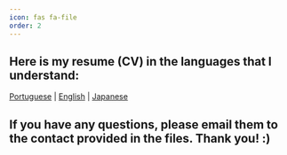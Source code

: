 ```yaml
---
icon: fas fa-file
order: 2
---
```


## Here is my resume (CV) in the languages that I understand:

[Portuguese](https://drive.google.com/file/d/1d1F3CvXe5EdusstXxpYzg08m3NAbLasi/view?usp=drive_link) | [English](https://drive.google.com/file/d/12scynv0JptewUCDbHQOMK0tll_eQGzmL/view?usp=drive_link) | [Japanese](https://drive.google.com/drive/u/0/folders/1d5uZtlovdxkBcQefrWUlKerKDoco2QgC)

## If you have any questions, please email them to the contact provided in the files. Thank you! :)